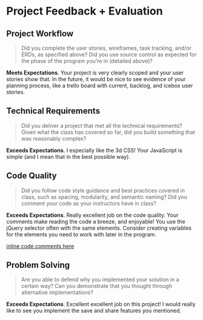 # Project Feedback + Evaluation

## Project Workflow

>Did you complete the user stories, wireframes, task tracking, and/or ERDs, as specified above? Did you use source control as expected for the phase of the program you’re in (detailed above)?

**Meets Expectations**. Your project is very clearly scoped and your user stories show that. In the future, it would be nice
to see evidence of your planning process, like a trello board with current, backlog, and icebox user stories.

## Technical Requirements

>Did you deliver a project that met all the technical requirements? Given what the class has covered so far, did you build something that was reasonably complex?

**Exceeds Expectations**. I especially like the 3d CSS! Your JavaScript is simple (and I mean that in the best possible way).

## Code Quality

>Did you follow code style guidance and best practices covered in class, such as spacing, modularity, and semantic naming? Did you comment your code as your instructors have in class?

**Exceeds Expectations**. Really excellent job on the code quality. Your comments make reading the code a breeze, and enjoyable! You
use the jQuery selector often with the same elements. Consider creating variables for the elements you need to work with later in
the program.

[inline code comments here](https://github.com/jshawl/wdi_project_1/compare/73e11c4...5c7cbec)

## Problem Solving

>Are you able to defend why you implemented your solution in a certain way? Can you demonstrate that you thought through alternative implementations?

**Exceeds Expectations**. Excellent excellent job on this project! I would really like to see you implement the save and share
features you mentioned.